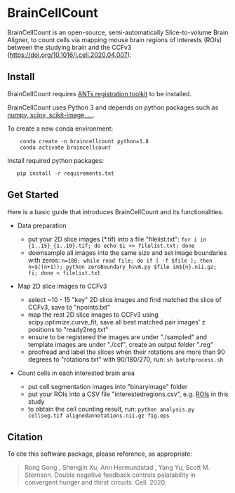 BrainCellCount
===========

BrainCellCount is an open-source, semi-automatically Slice-to-volume Brain Aligner, to count cells via mapping mouse brain regions of interests (ROIs) between the studying brain and the CCFv3 (https://doi.org/10.1016/j.cell.2020.04.007).

Install
-------

BrainCellCount requires [ANTs registration toolkit](https://github.com/ANTsX/ANTs) to be installed.

BrainCellCount uses Python 3 and depends on python packages such as [numpy, scipy, scikit-image, ...](requirements.txt).

To create a new conda environment:

```
    conda create -n braincellcount python=3.8
    conda activate braincellcount
```
 
 Install required python packages:
 
 ```
    pip install -r requirements.txt
 ```
 
Get Started
--------------
 
 Here is a basic guide that introduces BrainCellCount and its functionalities.
 
* Data preparation

  * put your 2D slice images (*.tif) into a file "filelist.txt":
    `for i in {1..15}_{1..10}.tif; do echo $i >> filelist.txt; done`
  * downsample all images into the same size and set image boundaries with zeros:
    `n=100; while read file; do if [ -f $file ]; then n=$((n+1)); python zeroBoundary_hsv6.py $file im${n}.nii.gz; fi; done < filelist.txt`

* Map 2D slice images to CCFv3

  * select ~10 - 15 "key" 2D slice images and find matched the slice of CCFv3, save to "npoints.txt"
  * map the rest 2D slice images to CCFv3 using scipy.optimize.curve_fit, save all best matched pair images' z positions to "ready2reg.txt"
  * ensure to be registered the images are under "./sampled" and template images are under "./ccf", create an output folder ".reg"
  * proofread and label the slices when their rotations are more than 90 degrees to "rotations.txt" with 90/180/270, run:
    `sh batchprocess.sh`

* Count cells in each interested brain area
  * put cell segmentation images into "binaryimage" folder
  * put your ROIs into a CSV file "interestedregions.csv", e.g. [ROIs](src/interestedregions.csv) in this study
  * to obtain the cell counting result, run:
    `python analysis.py cellseg.tif alignedannotations.nii.gz fig.eps`

Citation
---------

To cite this software package, please reference, as appropriate:

> Rong Gong , Shengjin Xu, Ann Hermundstad , Yang Yu, Scott M. Sternson. Double negative feedback controls palatability in convergent hunger and thirst circuits. Cell. 2020.
